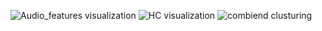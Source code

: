 ![Audio_features visualization](https://github.com/user-attachments/assets/0226e158-e693-459f-ae05-abc3f917b93d)
![HC visualization](https://github.com/user-attachments/assets/66b45083-623d-48e5-b758-e2e554c30527)
![combiend clusturing](https://github.com/user-attachments/assets/9562d322-bf99-45c4-aa8b-f705e2f9f8e0)
